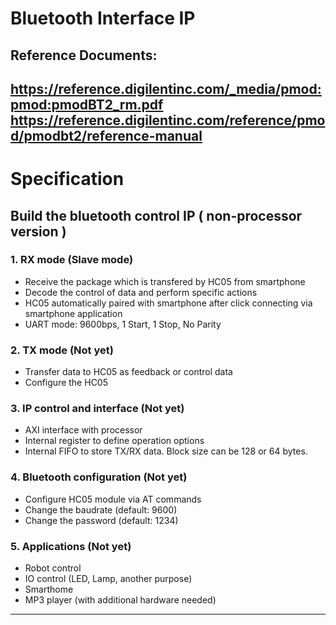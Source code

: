 # Bluetooth Interface IP
## Reference Documents:
https://reference.digilentinc.com/_media/pmod:pmod:pmodBT2_rm.pdf 
https://reference.digilentinc.com/reference/pmod/pmodbt2/reference-manual
----
# Specification
## Build the bluetooth control IP ( non-processor version )
### 1. RX mode (Slave mode)
 - Receive the package which is transfered by HC05 from smartphone
 - Decode the control of data and perform specific actions
 - HC05 automatically paired with smartphone after click connecting via smartphone application
 - UART mode: 9600bps, 1 Start, 1 Stop, No Parity

### 2. TX mode (Not yet)
 - Transfer data to HC05 as feedback or control data
 - Configure the HC05
 
### 3. IP control and interface (Not yet)
 - AXI interface with processor
 - Internal register to define operation options
 - Internal FIFO to store TX/RX data. Block size can be 128 or 64 bytes.

### 4. Bluetooth configuration (Not yet)
 - Configure HC05 module via AT commands
 - Change the baudrate (default: 9600)
 - Change the password (default: 1234)

### 5. Applications (Not yet)
 - Robot control
 - IO control (LED, Lamp, another purpose)
 - Smarthome
 - MP3 player (with additional hardware needed)

-----------------------------------------------------------------------
